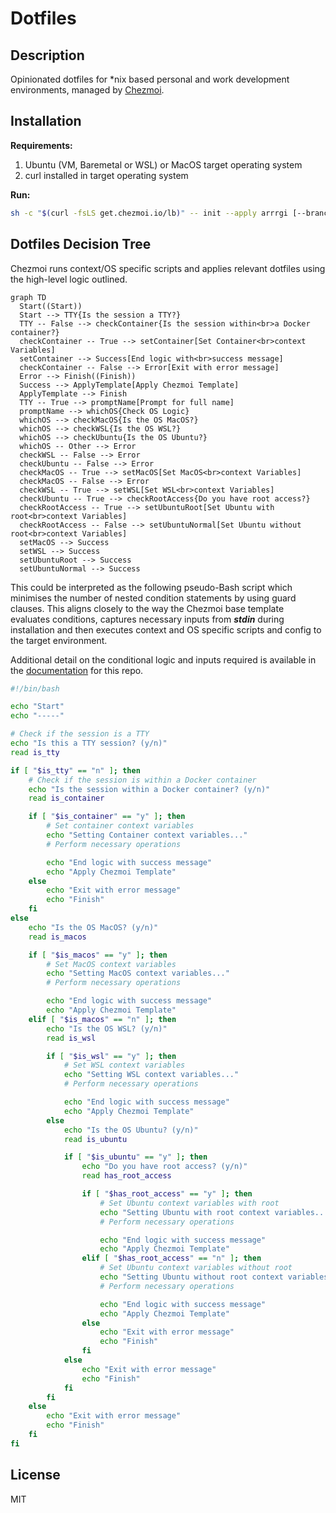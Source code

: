 # Dotfiles

## Description

Opinionated dotfiles for \*nix based personal and work development environments,
managed by [Chezmoi](https://www.chezmoi.io).

## Installation

**Requirements:**

1. Ubuntu (VM, Baremetal or WSL) or MacOS target operating system
2. curl installed in target operating system

**Run:**

```bash
sh -c "$(curl -fsLS get.chezmoi.io/lb)" -- init --apply arrrgi [--branch main|development]
```

## Dotfiles Decision Tree

Chezmoi runs context/OS specific scripts and applies relevant dotfiles using the
high-level logic outlined.

```mermaid
graph TD
  Start((Start))
  Start --> TTY{Is the session a TTY?}
  TTY -- False --> checkContainer{Is the session within<br>a Docker container?}
  checkContainer -- True --> setContainer[Set Container<br>context Variables]
  setContainer --> Success[End logic with<br>success message]
  checkContainer -- False --> Error[Exit with error message]
  Error --> Finish((Finish))
  Success --> ApplyTemplate[Apply Chezmoi Template]
  ApplyTemplate --> Finish
  TTY -- True --> promptName[Prompt for full name]
  promptName --> whichOS{Check OS Logic}
  whichOS --> checkMacOS{Is the OS MacOS?}
  whichOS --> checkWSL{Is the OS WSL?}
  whichOS --> checkUbuntu{Is the OS Ubuntu?}
  whichOS -- Other --> Error
  checkWSL -- False --> Error
  checkUbuntu -- False --> Error
  checkMacOS -- True --> setMacOS[Set MacOS<br>context Variables]
  checkMacOS -- False --> Error
  checkWSL -- True --> setWSL[Set WSL<br>context Variables]
  checkUbuntu -- True --> checkRootAccess{Do you have root access?}
  checkRootAccess -- True --> setUbuntuRoot[Set Ubuntu with root<br>context Variables]
  checkRootAccess -- False --> setUbuntuNormal[Set Ubuntu without root<br>context Variables]
  setMacOS --> Success
  setWSL --> Success
  setUbuntuRoot --> Success
  setUbuntuNormal --> Success
```

This could be interpreted as the following pseudo-Bash script which minimises
the number of nested condition statements by using guard clauses. This aligns
closely to the way the Chezmoi base template evaluates conditions, captures
necessary inputs from _**stdin**_ during installation and then executes context
and OS specific scripts and config to the target environment.

Additional detail on the conditional logic and inputs required is available in
the [documentation](https://dotfiles.bald.engineer) for this repo.

```bash
#!/bin/bash

echo "Start"
echo "-----"

# Check if the session is a TTY
echo "Is this a TTY session? (y/n)"
read is_tty

if [ "$is_tty" == "n" ]; then
    # Check if the session is within a Docker container
    echo "Is the session within a Docker container? (y/n)"
    read is_container

    if [ "$is_container" == "y" ]; then
        # Set container context variables
        echo "Setting Container context variables..."
        # Perform necessary operations

        echo "End logic with success message"
        echo "Apply Chezmoi Template"
    else
        echo "Exit with error message"
        echo "Finish"
    fi
else
    echo "Is the OS MacOS? (y/n)"
    read is_macos

    if [ "$is_macos" == "y" ]; then
        # Set MacOS context variables
        echo "Setting MacOS context variables..."
        # Perform necessary operations

        echo "End logic with success message"
        echo "Apply Chezmoi Template"
    elif [ "$is_macos" == "n" ]; then
        echo "Is the OS WSL? (y/n)"
        read is_wsl

        if [ "$is_wsl" == "y" ]; then
            # Set WSL context variables
            echo "Setting WSL context variables..."
            # Perform necessary operations

            echo "End logic with success message"
            echo "Apply Chezmoi Template"
        else
            echo "Is the OS Ubuntu? (y/n)"
            read is_ubuntu

            if [ "$is_ubuntu" == "y" ]; then
                echo "Do you have root access? (y/n)"
                read has_root_access

                if [ "$has_root_access" == "y" ]; then
                    # Set Ubuntu context variables with root
                    echo "Setting Ubuntu with root context variables..."
                    # Perform necessary operations

                    echo "End logic with success message"
                    echo "Apply Chezmoi Template"
                elif [ "$has_root_access" == "n" ]; then
                    # Set Ubuntu context variables without root
                    echo "Setting Ubuntu without root context variables..."
                    # Perform necessary operations

                    echo "End logic with success message"
                    echo "Apply Chezmoi Template"
                else
                    echo "Exit with error message"
                    echo "Finish"
                fi
            else
                echo "Exit with error message"
                echo "Finish"
            fi
        fi
    else
        echo "Exit with error message"
        echo "Finish"
    fi
fi
```

## License

MIT
